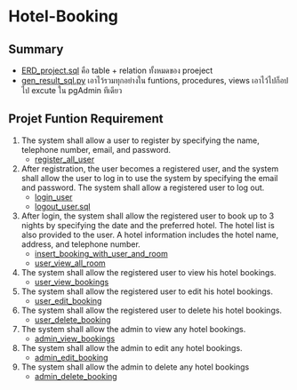 # Hotel-Booking

## Summary

- [ERD_project.sql](ERD_project.sql) คือ table + relation ทั้งหมดของ proeject
- [gen_result_sql.py](gen_result_sql.py) เอาไว้รวมทุกอย่างใน funtions, procedures, views เอาไว้ไปก็อปไป excute ใน pgAdmin ทีเดียว

## Projet Funtion Requirement

1. The system shall allow a user to register by specifying the name, telephone number, email, and password.
     - [register_all_user](procedures\register_all_user.sql)
2. After registration, the user becomes a registered user, and the system shall allow the user to log in to use the system by specifying the email and password. The system shall allow a registered user to log out.
   - [login_user](procedures\login_user.sql)
   - [logout_user.sql](procedures\logout_user.sql)
3. After login, the system shall allow the registered user to book up to 3 nights by specifying the date and the preferred hotel. The hotel list is also provided to the user. A hotel information includes the hotel name, address, and telephone number.
   - [insert_booking_with_user_and_room](functions\insert_booking_with_user_and_room.sql)
   - [user_view_all_room](functions\user_view_all_room.sql)
4. The system shall allow the registered user to view his hotel bookings.
   - [user_view_bookings](functions\user_view_bookings.sql)
5. The system shall allow the registered user to edit his hotel bookings.
   - [user_edit_booking](procedures\user_edit_booking.sql)
6. The system shall allow the registered user to delete his hotel bookings.
   - [user_delete_booking](procedures\user_delete_booking.sql)
7. The system shall allow the admin to view any hotel bookings.
   - [admin_view_bookings](functions\admin_view_bookings.sql)
8. The system shall allow the admin to edit any hotel bookings.
   - [admin_edit_booking](procedures\admin_edit_booking.sql)
9.  The system shall allow the admin to delete any hotel bookings
    - [admin_delete_booking](procedures\admin_delete_booking.sql)